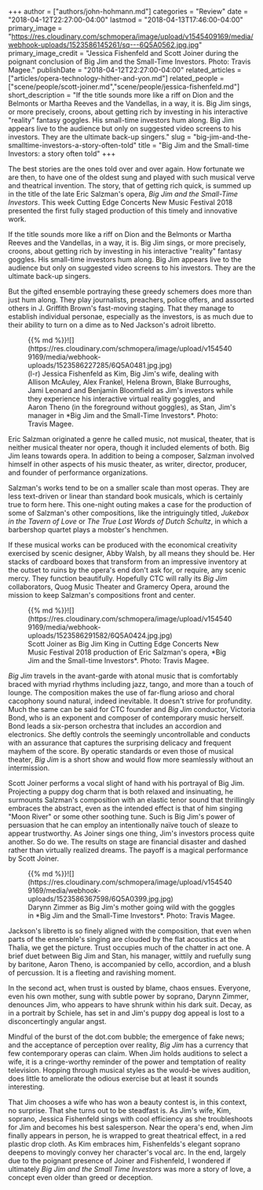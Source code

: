 +++
author = ["authors/john-hohmann.md"]
categories = "Review"
date = "2018-04-12T22:27:00-04:00"
lastmod = "2018-04-13T17:46:00-04:00"
primary_image = "https://res.cloudinary.com/schmopera/image/upload/v1545409169/media/webhook-uploads/1523586145261/sq---6Q5A0562.jpg.jpg"
primary_image_credit = "Jessica Fishenfeld and Scott Joiner during the poignant conclusion of Big Jim and the Small-Time Investors. Photo: Travis Magee."
publishDate = "2018-04-12T22:27:00-04:00"
related_articles = ["articles/opera-technology-hither-and-yon.md"]
related_people = ["scene/people/scott-joiner.md","scene/people/jessica-fishenfeld.md"]
short_description = "If the title sounds more like a riff on Dion and the Belmonts or Martha Reeves and the Vandellas, in a way, it is. Big Jim sings, or more precisely, croons, about getting rich by investing in his interactive &quot;reality&quot; fantasy goggles. His small-time investors hum along. Big Jim appears live to the audience but only on suggested video screens to his investors. They are the ultimate back-up singers."
slug = "big-jim-and-the-smalltime-investors-a-story-often-told"
title = "Big Jim and the Small-time Investors: a story often told"
+++

The best stories are the ones told over and over again. How fortunate we are then, to have one of the oldest sung and played with such musical verve and theatrical invention. The story, that of getting rich quick, is summed up in the title of the late Eric Salzman's opera, *Big Jim and the Small-Time Investors*. This week Cutting Edge Concerts New Music Festival 2018 presented the first fully staged production of this timely and innovative work.

If the title sounds more like a riff on Dion and the Belmonts or Martha Reeves and the Vandellas, in a way, it is. Big Jim sings, or more precisely, croons, about getting rich by investing in his interactive "reality" fantasy goggles. His small-time investors hum along. Big Jim appears live to the audience but only on suggested video screens to his investors. They are the ultimate back-up singers.

But the gifted ensemble portraying these greedy schemers does more than just hum along. They play journalists, preachers, police offers, and assorted others in J. Griffith Brown's fast-moving staging. That they manage to establish individual personae, especially as the investors, is as much due to their ability to turn on a dime as to Ned Jackson's adroit libretto. 

<figure data-type="image">{{% md %}}![](https://res.cloudinary.com/schmopera/image/upload/v1545409169/media/webhook-uploads/1523586227285/6Q5A0481.jpg.jpg)
<figcaption>(l-r) Jessica Fishenfeld as Kim, Big Jim's wife, dealing with Allison McAuley, Alex Frankel, Helena Brown, Blake Burroughs, Jami Leonard and Benjamin Bloomfield as Jim's investors while they experience his interactive virtual reality goggles, and Aaron Theno (in the foreground without goggles), as Stan, Jim's manager in *Big Jim and the Small-Time Investors*. Photo: Travis Magee.</figcaption>
</figure>

Eric Salzman originated a genre he called music, not musical, theater, that is neither musical theater nor opera, though it included elements of both. Big Jim leans towards opera. In addition to being a composer, Salzman involved himself in other aspects of his music theater, as writer, director, producer, and founder of performance organizations. 


Salzman's works tend to be on a smaller scale than most operas. They are less text-driven or linear than standard book musicals, which is certainly true to form here. This one-night outing makes a case for the production of some of Salzman's other compositions, like the intriguingly titled, *Jukebox in the Tavern of Love* or *The True Last Words of Dutch Schultz*, in which a barbershop quartet plays a mobster's henchmen.

If these musical works can be produced with the economical creativity exercised by scenic designer, Abby Walsh, by all means they should be. Her stacks of cardboard boxes that transform from an impressive inventory at the outset to ruins by the opera's end don't ask for, or require, any scenic mercy. They function beautifully. Hopefully CTC will rally its *Big Jim* collaborators, Quog Music Theater and Gramercy Opera, around the mission to keep Salzman's compositions front and center.

<figure data-type="image">{{% md %}}![](https://res.cloudinary.com/schmopera/image/upload/v1545409169/media/webhook-uploads/1523586291582/6Q5A0424.jpg.jpg)
<figcaption>Scott Joiner as Big Jim King in Cutting Edge Concerts New Music Festival 2018 production of Eric Salzman's opera, *Big Jim and the Small-time Investors*. Photo: Travis Magee.</figcaption>
</figure>

*Big Jim* travels in the avant-garde with atonal music that is comfortably braced with myriad rhythms including jazz, tango, and more than a touch of lounge. The composition makes the use of far-flung arioso and choral cacophony sound natural, indeed inevitable. It doesn't strive for profundity. Much the same can be said for CTC founder and *Big Jim* conductor, Victoria Bond, who is an exponent and composer of contemporary music herself. Bond leads a six-person orchestra that includes an accordion and electronics. She deftly controls the seemingly uncontrollable and conducts with an assurance that captures the surprising delicacy and frequent mayhem of the score. By operatic standards or even those of musical theater, *Big Jim* is a short show and would flow more seamlessly without an intermission. 

Scott Joiner performs a vocal slight of hand with his portrayal of Big Jim. Projecting a puppy dog charm that is both relaxed and insinuating, he surmounts Salzman's composition with an elastic tenor sound that thrillingly embraces the abstract, even as the intended effect is that of him singing "Moon River" or some other soothing tune. Such is Big Jim's power of persuasion that he can employ an intentionally naïve touch of sleaze to appear trustworthy. As Joiner sings one thing, Jim's investors process quite another. So do we. The results on stage are financial disaster and dashed rather than virtually realized dreams. The payoff is a magical performance by Scott Joiner.

<figure data-type="image">{{% md %}}![](https://res.cloudinary.com/schmopera/image/upload/v1545409169/media/webhook-uploads/1523586367598/6Q5A0399.jpg.jpg)
<figcaption>Darynn Zimmer as Big Jim's mother going wild with the goggles in *Big Jim and the Small-Time Investors*. Photo: Travis Magee.</figcaption>
</figure>

Jackson's libretto is so finely aligned with the composition, that even when parts of the ensemble's singing are clouded by the flat acoustics at the Thalia, we get the picture. Trust occupies much of the chatter in act one. A brief duet between Big Jim and Stan, his manager, wittily and ruefully sung by baritone, Aaron Theno, is accompanied by cello, accordion, and a blush of percussion. It is a fleeting and ravishing moment. 

In the second act, when trust is ousted by blame, chaos ensues. Everyone, even his own mother, sung with subtle power by soprano, Darynn Zimmer, denounces Jim, who appears to have shrunk within his dark suit. Decay, as in a portrait by Schiele, has set in and Jim's puppy dog appeal is lost to a disconcertingly angular angst.  

Mindful of the burst of the dot.com bubble; the emergence of fake news; and the acceptance of perception over reality, *Big Jim* has a currency that few contemporary operas can claim. When Jim holds auditions to select a wife, it is a cringe-worthy reminder of the power and temptation of reality television. Hopping through musical styles as the would-be wives audition, does little to ameliorate the odious exercise but at least it sounds interesting. 

That Jim chooses a wife who has won a beauty contest is, in this context, no surprise. That she turns out to be steadfast is. As Jim's wife, Kim, soprano, Jessica Fishenfeld sings with cool efficiency as she troubleshoots for Jim and becomes his best salesperson. Near the opera's end, when Jim finally appears in person, he is wrapped to great theatrical effect, in a red plastic drop cloth. As Kim embraces him, Fishenfelds's elegant soprano deepens to movingly convey her character's vocal arc. In the end, largely due to the poignant presence of Joiner and Fishenfeld, I wondered if ultimately *Big Jim and the Small Time Investors* was more a story of love, a concept even older than greed or deception.
